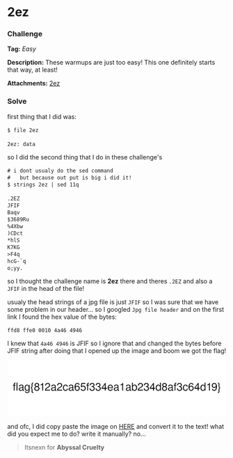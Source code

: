 # 2ez
### Challenge
**Tag:** _Easy_

**Description:**
These warmups are just too easy! This one definitely starts that way, at least!  
  
**Attachments:**  [2ez](#)

### Solve
first thing that I did was:
```shell
$ file 2ez

2ez: data
```

so I did the second thing that I do in these challenge's 

```shell
# i dont usualy do the sed command 
# 	but because out put is big i did it!
$ strings 2ez | sed 11q

.2EZ
JFIF
Baqv
$3689Ru
%4Xbw
)CDct
*hlS
K7KG
>F4q
hcG-`q
o;yy.

```

so I thought the challenge name is **2ez** there and theres `.2EZ` and also a `JFIF` in the head of the file!

usualy the head strings of a jpg file is just `JFIF` so I was sure that we have some problem in our header...
so I googled `Jpg file header` and on the first link I found the hex value of the bytes:
```
ffd8 ffe0 0010 4a46 4946
```
I knew that `4a46 4946` is JFIF so I ignore that and changed the bytes before JFIF string
after doing that I opened up the image and boom we got the flag!

![img](./2ez.jpg)

and ofc, I did copy paste the image on [HERE](https://brandfolder.com/workbench/extract-text-from-image) and convert it to the text!
what did you expect me to do? write it manually? no...

> Itsnexn for **Abyssal Cruelty**